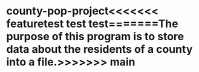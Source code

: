 # county-pop-project<<<<<<< featuretest test test=======The purpose of this program is to store data about the residents of a county into a file.>>>>>>> main
